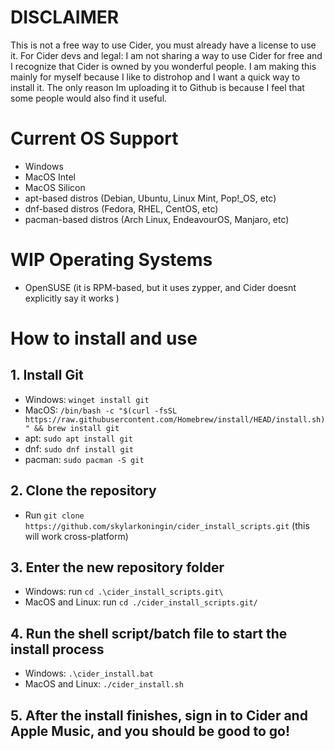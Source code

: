 # DISCLAIMER
This is not a free way to use Cider, you must already have a license to use it.
For Cider devs and legal: I am not sharing a way to use Cider for free and I recognize that Cider is owned by you wonderful people. I am making this mainly for myself because I like to distrohop and I want a quick way to install it. The only reason Im uploading it to Github is because I feel that some people would also find it useful.

# Current OS Support
- Windows
- MacOS Intel
- MacOS Silicon
- apt-based distros (Debian, Ubuntu, Linux Mint, Pop!_OS, etc)
- dnf-based distros (Fedora, RHEL, CentOS, etc)
- pacman-based distros (Arch Linux, EndeavourOS, Manjaro, etc)

# WIP Operating Systems
- OpenSUSE (it is RPM-based, but it uses zypper, and Cider doesnt explicitly say it works )

# How to install and use
## 1. Install Git
- Windows: `winget install git`
- MacOS: ``/bin/bash -c "$(curl -fsSL https://raw.githubusercontent.com/Homebrew/install/HEAD/install.sh)" && brew install git``
- apt: `sudo apt install git`
- dnf: `sudo dnf install git`
- pacman: `sudo pacman -S git`

## 2. Clone the repository
- Run `git clone https://github.com/skylarkoningin/cider_install_scripts.git` (this will work cross-platform)

## 3. Enter the new repository folder
- Windows: run `cd .\cider_install_scripts.git\`
- MacOS and Linux: run `cd ./cider_install_scripts.git/`

## 4. Run the shell script/batch file to start the install process
- Windows: `.\cider_install.bat`
- MacOS and Linux: `./cider_install.sh`

## 5. After the install finishes, sign in to Cider and Apple Music, and you should be good to go!
